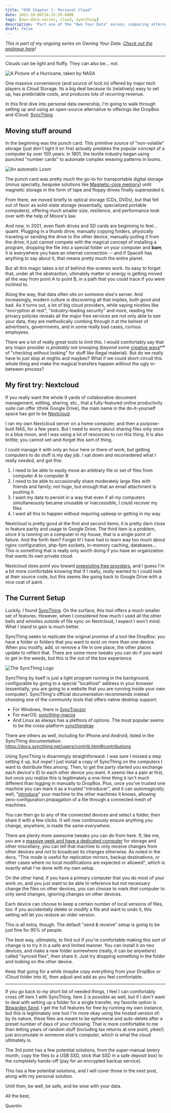```yaml
---
title: "OYD Chapter 1: Personal Cloud"
date: 2021-10-06T16:33:39-0400
tags: [own-data-series, cloud, syncthing]
description: 'Part one of the "Own Your Data" series; comparing alternative cloud solutions -- and explaining my current choice.'
draft: false
---
```

*This is part of my ongoing series on Owning Your Data. [Check out the prologue here](/posts/own-data-intro/)!*

---

Clouds can be light and fluffy. They can also be... not.

![A Picture of a Hurricane, taken by NASA](hurricane.webp)

One massive convenience (and source of lock in) offered by major tech players is Cloud Storage. Its a big deal because its
(relatively) easy to set up, has predictable costs, and produces lots of *recurring* revenue.

In this first dive into personal data ownership, I'm going to walk through setting up and using an open-source
alternative to offerings like DropBox and iCloud: [SyncThing](https://syncthing.net/).

## Moving stuff around

In the beginning was the punch card. This primitive source of "non-volatile" storage (just don't light it on fire)
actually predates the popular concept of a computer by over 100 years: in 1801, the textile industry began using punched
"number cards" to automate complex weaving patterns in looms.

![An automatic Loom](loom.webp)

The punch card was pretty much the go-to for transportable digital storage (minus specialty, bespoke solutions like [Magnetic-core
memory](https://en.wikipedia.org/wiki/Magnetic-core_memory)) until magnetic storage in the form of tape and floppy
drives finally superseded it.

From there, we moved briefly to optical storage (CDs, DVDs), but that fell out of favor as solid-state storage
(essentially, specialized portable computers), offering much smaller size, resilience, and performance took over with
the help of Moore's law.

And now, in 2021, even flash drives and SD cards are beginning to feel... quaint. Plugging in a thumb drive, manually
copying folders, physically traveling or sending the drive to the other device, manually pulling it from the drive; it
just cannot compete with the magical concept of installing a program, dropping the file into a special folder on your
computer and **bam**, it is everywhere you have an internet connection -- and if SpaceX has anything to say about it,
that means pretty much the entire planet.

But all this magic takes a lot of behind-the-scenes work. Its easy to forget that, under all the abstraction, ultimately
matter or energy is getting moved all the way from point A to point B, in a path that you could trace if you were
inclined to.

Along the way, that data often sits on someone else's server. And increasingly, modern culture is discovering all that
implies, both good and bad. As it turns out, a lot of big cloud providers, while saying niceties like "encryption at
rest", "industry-leading security" and more, reading the privacy policies reveals all the major free services are not
only able to see your data, they are methodically combing through it at the behest of advertisers, governments, and in
some really bad cases, curious employees.

There are a lot of really great tools to limit this. I would comfortably say that any major provider is *probably* not
snooping (beyond some [creative ways](https://www.apple.com/child-safety/pdf/CSAM_Detection_Technical_Summary.pdf)ᵖᵈᶠ 
of "checking without looking" for stuff like illegal material). But do we really have to just stop at mights and maybes? 
What if we could short-circuit this whole thing and make the magical transfers happen without the ugly in-between
process?

## My first try: Nextcloud

If you really want the whole 9 yards of collaborative document management, editing, sharing, etc., that a fully-featured
online productivity suite can offer (think Google Drive), the main name in the do-it-yourself space has got to be
[Nextcloud](https://nextcloud.com/).

I ran my own Nextcloud server on a home computer, and then a purpose-built NAS, for a few years. But I need to worry
about sharing files only once in a blue moon, and I was using a lot of resources to run this thing. It is also brittle;
you cannot set-and-forget this sort of thing. 

I could manage it with only an hour here or there of work, but getting computers to do stuff is my day job. I sat down
and reconsidered what I really *needed*, and got this:

1. I need to be able to easily move an arbitrary file or set of files from computer A to computer B
1. I need to be able to occasionally share moderately large files with friends and family; not *huge*, but enough that
   an email attachment is pushing it.
1. I want my data to persist in a way that even if all my computers simultaneously became unusable or inaccessible, I
   could recover my files
1. I want all this to happen without requiring upkeep or getting in my way

Nextcloud is pretty good at the first and second items; it is pretty darn close in feature parity and usage to Google
Drive. The third item is a problem, since it is running on a computer in my house, that is a single point of failure.
And the forth item? Forget it! I have had to learn way too much about nginx configuration, php-fpm sockets, in-memory
caching, databases... This is something that is really only worth doing if you have an organization that wants its own
private cloud.

Nextcloud does point you toward [preexisting free providers](https://nextcloud.com/signup/), and I guess I'm a bit more
comfortable knowing that if I really, *really* wanted to I could look at their source code, but this seems like going
back to Google Drive with a nice coat of paint.

## The Current Setup

Luckily, I found [SyncThing](https://syncthing.net). On the surface, this tool offers a much smaller set of features.
However, when I considered how much I used all the other bells and whistles outside of file sync on Nextcloud, I expect
I won't mind. What I stand to gain is much better.

SyncThing seeks to replicate the original promise of a tool like DropBox: you have a folder or folders that you want to
exist on more than one device. When you modify, add, or remove a file in one place, the other places update to reflect
that. There are some more tweaks you can do if you want to get in the weeds, but this is the out of the box experience.

![The SyncThing Logo](syncthing-logo.svg)

SyncThing by itself is just a light program running in the background, configurable by going to a special "localhost"
address in your browser (essentially, you are going to a website that you are running inside your own computer).
SyncThing's official documentation recommends instead choosing one of the community tools that offers native desktop
support:

* For Windows, there is [SyncTrayzor](https://github.com/canton7/SyncTrayzor/releases/latest)
* For macOS; [syncthing-macos](https://github.com/syncthing/syncthing-macos/releases/latest)
* And Linux as always has a plethora of options. The most popular seems to be the cross-platform
  [syncthingtray](https://github.com/Martchus/syncthingtray)

There are others as well, including for iPhone and Android, listed in the SyncThing documentation: https://docs.syncthing.net/users/contrib.html#contributions

Using SyncThing is disarmingly straightforward. I was sure I missed a step setting it up, but nope! I just install a
copy of SyncThing on the computers I want to distribute files among. Then, to get the party started you exchange each
device's ID to each other device you want. It seems like a pain at first, but once you realize this is legitimately a
one-time thing it isn't much different than logging in manually to DropBox. Plus, once you've trusted one machine you
can mark it as a trusted "introducer", and it can *automagically*, well,
"[introduce](https://docs.syncthing.net/users/introducer.html)" your machine to the other machines
it knows, allowing zero-configuration propagation of a file through a connected mesh of machines.

You can then go to any of the connected devices and select a folder, then share it with a few clicks. It will now
continuously ensure anything you change, anywhere, is made the same *everywhere*.

There are plenty more awesome tweaks you can do from here. If, like me, you are a [massive geek and have a dedicated
computer](reddit.com/r/homelab) for storage and other miscellany, you can tell that machine to only receive changes from
other devices and *not* to broadcast its changes otherwise. As noted in the docs, "This mode is useful for replication
mirrors, backup destinations, or other cases where no local modifications are expected or allowed", which is exactly
what I've done with my own setup.

On the other hand, if you have a primary computer that you do most of your work on, and you just want to be able to
reference but not necessary change the files on other devices, you can choose to mark *that* computer to only send
changes, ignoring changes on other devices.

Each device can choose to keep a certain number of local versions of files, too: if you accidentally delete or modify a
file and want to undo it, this setting will let you restore an older version.

This is all extra, though. The default "send & receive" setup is going to be just fine for 95% of people.

The best way, ultimately, to find out if you're comfortable making this sort of change is to try it in a safe and
limited manner. You can install it on two devices, and make a new folder somewhere (really, it can be _anywhere_) called
"synced files", then share it. Just try dropping something in the folder and looking on the other device.

Keep that going for a while (maybe copy everything from your DropBox or iCloud folder into it), then adjust and add as
you feel comfortable.

---

If you go back to my short list of needed things, I feel I can comfortably cross off item 1 with SyncThing. Item 2 is
possible as well, but if I don't want to deal with setting up a folder for a single transfer, my favorite option is
[Bitwarden Send](https://bitwarden.com/products/send/). I get the full features for free by running my own instance, but
this is legitimately one tool I'm more okay using the hosted version of: by its nature, these files are meant to be
ephemeral and auto-delete after a preset number of days of your choosing. That is more comfortable to me than letting
years of random stuff (including tax returns at one point, yikes!) just accumulate in someone else's computer, which is
what the cloud ultimately is.

The 3rd point has a few potential solutions, from the super-manual (every month, copy the files to a USB SSD, stick that
SSD in a safe deposit box) to the completely hands-off (pay for an encrypted backup service).

This has a few potential solutions, and I will cover those in the next post, along with my personal solution.

Until then, be well, be safe, and be wise with your data.

All the best,

Quentin
